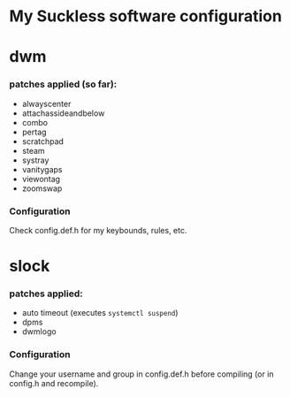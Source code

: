 # My Suckless software configuration

# dwm
### patches applied (so far):
- alwayscenter
- attachassideandbelow
- combo
- pertag
- scratchpad
- steam
- systray
- vanitygaps
- viewontag
- zoomswap

### Configuration
Check config.def.h for my keybounds, rules, etc.

# slock
### patches applied:
- auto timeout (executes ```systemctl suspend```)
- dpms
- dwmlogo

### Configuration
Change your username and group in config.def.h before compiling (or in config.h
and recompile).
